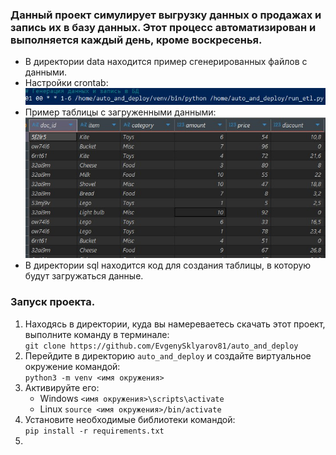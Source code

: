 ### Данный проект симулирует выгрузку данных о продажах и запись их в базу данных. Этот процесс автоматизирован и выполняется каждый день, кроме воскресенья.

* В директории data находится пример сгенерированных файлов с данными.  
* Настройки crontab:  
![](img/crontab.jpg)  
* Пример таблицы с загруженными данными:  
![](img/table_sales.jpg)  
* В директории sql находится код для создания таблицы, в которую будут загружаться данные.  

### Запуск проекта.  
1. Находясь в директории, куда вы намереваетесь скачать этот проект, выполните команду в терминале:  
`git clone https://github.com/EvgenySklyarov81/auto_and_deploy`  
2. Перейдите в директорию `auto_and_deploy` и создайте виртуальное окружение командой:  
`python3 -m venv <имя окружения>`  
3. Активируйте его:  
    * Windows `<имя окружения>\scripts\activate`  
    * Linux   `source <имя окружения>/bin/activate`  
4. Установите необходимые библиотеки командой:  
`pip install -r requirements.txt`  
5. 